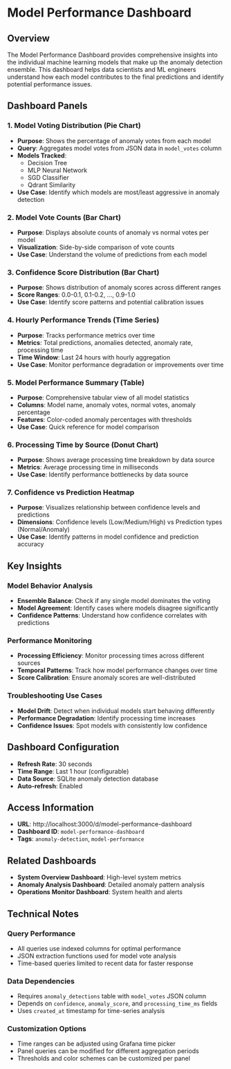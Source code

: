 # Model Performance Dashboard

## Overview

The Model Performance Dashboard provides comprehensive insights into the individual machine learning models that make up the anomaly detection ensemble. This dashboard helps data scientists and ML engineers understand how each model contributes to the final predictions and identify potential performance issues.

## Dashboard Panels

### 1. Model Voting Distribution (Pie Chart)
- **Purpose**: Shows the percentage of anomaly votes from each model
- **Query**: Aggregates model votes from JSON data in `model_votes` column
- **Models Tracked**:
  - Decision Tree
  - MLP Neural Network  
  - SGD Classifier
  - Qdrant Similarity
- **Use Case**: Identify which models are most/least aggressive in anomaly detection

### 2. Model Vote Counts (Bar Chart)
- **Purpose**: Displays absolute counts of anomaly vs normal votes per model
- **Visualization**: Side-by-side comparison of vote counts
- **Use Case**: Understand the volume of predictions from each model

### 3. Confidence Score Distribution (Bar Chart)
- **Purpose**: Shows distribution of anomaly scores across different ranges
- **Score Ranges**: 0.0-0.1, 0.1-0.2, ..., 0.9-1.0
- **Use Case**: Identify score patterns and potential calibration issues

### 4. Hourly Performance Trends (Time Series)
- **Purpose**: Tracks performance metrics over time
- **Metrics**: Total predictions, anomalies detected, anomaly rate, processing time
- **Time Window**: Last 24 hours with hourly aggregation
- **Use Case**: Monitor performance degradation or improvements over time

### 5. Model Performance Summary (Table)
- **Purpose**: Comprehensive tabular view of all model statistics
- **Columns**: Model name, anomaly votes, normal votes, anomaly percentage
- **Features**: Color-coded anomaly percentages with thresholds
- **Use Case**: Quick reference for model comparison

### 6. Processing Time by Source (Donut Chart)
- **Purpose**: Shows average processing time breakdown by data source
- **Metrics**: Average processing time in milliseconds
- **Use Case**: Identify performance bottlenecks by data source

### 7. Confidence vs Prediction Heatmap
- **Purpose**: Visualizes relationship between confidence levels and predictions
- **Dimensions**: Confidence levels (Low/Medium/High) vs Prediction types (Normal/Anomaly)
- **Use Case**: Identify patterns in model confidence and prediction accuracy

## Key Insights

### Model Behavior Analysis
- **Ensemble Balance**: Check if any single model dominates the voting
- **Model Agreement**: Identify cases where models disagree significantly
- **Confidence Patterns**: Understand how confidence correlates with predictions

### Performance Monitoring
- **Processing Efficiency**: Monitor processing times across different sources
- **Temporal Patterns**: Track how model performance changes over time
- **Score Calibration**: Ensure anomaly scores are well-distributed

### Troubleshooting Use Cases
- **Model Drift**: Detect when individual models start behaving differently
- **Performance Degradation**: Identify processing time increases
- **Confidence Issues**: Spot models with consistently low confidence

## Dashboard Configuration

- **Refresh Rate**: 30 seconds
- **Time Range**: Last 1 hour (configurable)
- **Data Source**: SQLite anomaly detection database
- **Auto-refresh**: Enabled

## Access Information

- **URL**: http://localhost:3000/d/model-performance-dashboard
- **Dashboard ID**: `model-performance-dashboard`
- **Tags**: `anomaly-detection`, `model-performance`

## Related Dashboards

- **System Overview Dashboard**: High-level system metrics
- **Anomaly Analysis Dashboard**: Detailed anomaly pattern analysis
- **Operations Monitor Dashboard**: System health and alerts

## Technical Notes

### Query Performance
- All queries use indexed columns for optimal performance
- JSON extraction functions used for model vote analysis
- Time-based queries limited to recent data for faster response

### Data Dependencies
- Requires `anomaly_detections` table with `model_votes` JSON column
- Depends on `confidence`, `anomaly_score`, and `processing_time_ms` fields
- Uses `created_at` timestamp for time-series analysis

### Customization Options
- Time ranges can be adjusted using Grafana time picker
- Panel queries can be modified for different aggregation periods
- Thresholds and color schemes can be customized per panel